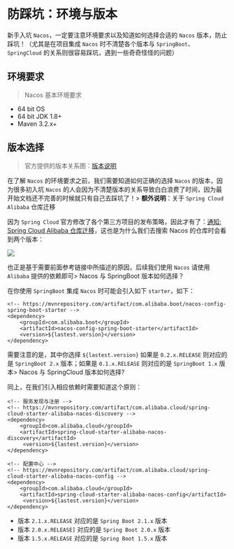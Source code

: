# 防踩坑：环境与版本

新手入坑 `Nacos`，一定要注意环境要求以及知道如何选择合适的 `Nacos` 版本，防止踩坑！（尤其是在项目集成 `Nacos` 时不清楚各个版本与 `SpringBoot`、`SpringCloud` 的关系则很容易踩坑，遇到一些奇奇怪怪的问题）

## **环境要求**

> Nacos 基本环境要求

* 64 bit OS
* 64 bit JDK 1.8+
* Maven 3.2.x+

## **版本选择**

> 官方提供的版本关系图：[版本说明](https://github.com/alibaba/spring-cloud-alibaba/wiki/%E7%89%88%E6%9C%AC%E8%AF%B4%E6%98%8E)

在了解 `Nacos` 的环境要求之前，我们需要知道如何正确的选择 `Nacos` 的版本，因为很多初入坑 `Nacos` 的人会因为不清楚版本的关系导致白白浪费了时间，因为最开始文档还不完善的时候就只有自己去踩坑了！&gt; **额外说明**：关于 `Spring Cloud Alibaba` 仓库迁移

因为 `Spring Cloud` 官方修改了各个第三方项目的发布策略，因此才有了：[通知: Spring Cloud Alibaba 仓库迁移](https://blog.csdn.net/xxscj/article/details/96310527)，这也是为什么我们去搜索 Nacos 的仓库时会看到两个版本：

![](https://github.com/rexlin600/nacos-read/tree/18c5a5d64f2b54fd456cb7ccfcd66fd5eb30aae7/summary/images/screenshot_1594484383951.png)

也正是基于需要前面参考链接中所描述的原因，后续我们使用 `Nacos` 请使用 `Alibaba` 提供的依赖即可&gt; Nacos 与 SpringBoot 版本如何选择？

在你使用 `SpringBoot` 集成 `Nacos` 时可能会引入如下 `starter`，如下：

```markup
<!-- https://mvnrepository.com/artifact/com.alibaba.boot/nacos-config-spring-boot-starter -->
<dependency>
    <groupId>com.alibaba.boot</groupId>
    <artifactId>nacos-config-spring-boot-starter</artifactId>
    <version>${lastest.version}</version>
</dependency>
```

需要注意的是，其中你选择 `${lastest.version}` 如果是 `0.2.x.RELEASE` 则对应的是 `SpringBoot 2.x` 版本；如果是 `0.1.x.RELEASE` 则对应的是 `SpringBoot 1.x` 版本&gt; Nacos 与 SpringCloud 版本如何选择?

同上，在我们引入相应依赖时需要知道这个原则：

```markup
<!-- 服务发现与注册 -->
<!-- https://mvnrepository.com/artifact/com.alibaba.cloud/spring-cloud-starter-alibaba-nacos-discovery -->
<dependency>
    <groupId>com.alibaba.cloud</groupId>
    <artifactId>spring-cloud-starter-alibaba-nacos-discovery</artifactId>
     <version>${lastest.version}</version>
</dependency>

<!-- 配置中心 -->
<!-- https://mvnrepository.com/artifact/com.alibaba.cloud/spring-cloud-starter-alibaba-nacos-config -->
<dependency>
    <groupId>com.alibaba.cloud</groupId>
    <artifactId>spring-cloud-starter-alibaba-nacos-config</artifactId>
     <version>${lastest.version}</version>
</dependency>
```

* 版本 `2.1.x.RELEASE` 对应的是 `Spring Boot 2.1.x` 版本
* 版本 `2.0.x.RELEASE]` 对应的是 `Spring Boot 2.0.x` 版本
* 版本 `1.5.x.RELEASE` 对应的是 `Spring Boot 1.5.x` 版本

